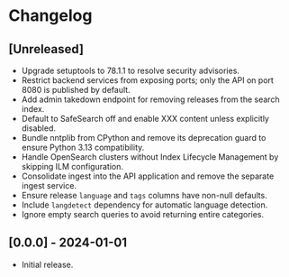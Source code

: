 # Changelog

## [Unreleased]

- Upgrade setuptools to 78.1.1 to resolve security advisories.
- Restrict backend services from exposing ports; only the API on port 8080 is published by default.
- Add admin takedown endpoint for removing releases from the search index.
- Default to SafeSearch off and enable XXX content unless explicitly disabled.
- Bundle nntplib from CPython and remove its deprecation guard to ensure Python 3.13 compatibility.
- Handle OpenSearch clusters without Index Lifecycle Management by skipping ILM configuration.
- Consolidate ingest into the API application and remove the separate ingest service.
- Ensure release `language` and `tags` columns have non-null defaults.
- Include `langdetect` dependency for automatic language detection.
- Ignore empty search queries to avoid returning entire categories.

## [0.0.0] - 2024-01-01
- Initial release.
